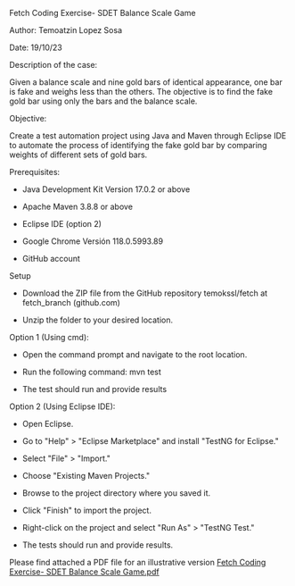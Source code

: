 Fetch Coding Exercise- SDET Balance Scale Game

Author: Temoatzin Lopez Sosa

Date: 19/10/23

Description of the case:

Given a balance scale and nine gold bars of identical appearance, one bar is fake and weighs less than the others. The objective is to find the fake gold bar using only the bars and the balance scale.

Objective:

Create a test automation project using Java and Maven through Eclipse IDE to automate the process of identifying the fake gold bar by comparing weights of different sets of gold bars.

Prerequisites:

  - Java Development Kit Version 17.0.2 or above
  
  - Apache Maven 3.8.8 or above
  
  - Eclipse IDE (option 2)
  
  - Google Chrome Versión 118.0.5993.89
  
  - GitHub account

Setup

  - Download the ZIP file from the GitHub repository temokssl/fetch at fetch_branch (github.com)
  
  - Unzip the folder to your desired location.

Option 1 (Using cmd):

  - Open the command prompt and navigate to the root location.
  
  - Run the following command: mvn test
  
  - The test should run and provide results

Option 2 (Using Eclipse IDE):

  - Open Eclipse.
  
  - Go to "Help" > "Eclipse Marketplace" and install "TestNG for Eclipse."
  
  - Select "File" > "Import."
  
  - Choose "Existing Maven Projects."
  
  - Browse to the project directory where you saved it.
  
  - Click "Finish" to import the project.
  
  - Right-click on the project and select "Run As" > "TestNG Test."

  - The tests should run and provide results.

Please find attached a PDF file for an illustrative version
[Fetch Coding Exercise- SDET Balance Scale Game.pdf](https://github.com/temokssl/fetch/files/13066499/Fetch.Coding.Exercise-.SDET.Balance.Scale.Game.pdf)
